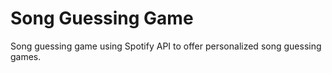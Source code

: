 # Song Guessing Game

Song guessing game using Spotify API to offer personalized song guessing games.
